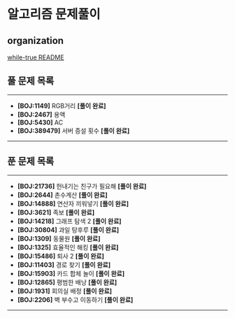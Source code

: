 # 알고리즘 문제풀이

## organization

[while-true README](https://github.com/SSAFY-while-true)

## 풀 문제 목록

---

- **[BOJ:1149]** RGB거리 **[풀이 완료]**
- **[BOJ:2467]** 용액 
- **[BOJ:5430]** AC 
- **[BOJ:389479]** 서버 증설 횟수 **[풀이 완료]**

---

## 푼 문제 목록

---

- **[BOJ:21736]** 헌내기는 친구가 필요해 **[풀이 완료]**
- **[BOJ:2644]** 촌수계산 **[풀이 완료]**
- **[BOJ:14888]** 연산자 끼워넣기 **[풀이 완료]**
- **[BOJ:3621]** 족보 **[풀이 완료]**
- **[BOJ:14218]** 그래프 탐색 2 **[풀이 완료]**
- **[BOJ:30804]** 과일 탕후루 **[풀이 완료]**
- **[BOJ:1309]** 동물원  **[풀이 완료]**
- **[BOJ:1325]** 효율적인 해킹 **[풀이 완료]**
- **[BOJ:15486]** 퇴사 2 **[풀이 완료]**
- **[BOJ:11403]** 경로 찾기 **[풀이 완료]**
- **[BOJ:15903]** 카드 합체 놀이 **[풀이 완료]**
- **[BOJ:12865]** 평범한 배낭 **[풀이 완료]**
- **[BOJ:1931]** 회의실 배정 **[풀이 완료]**
- **[BOJ:2206]** 벽 부수고 이동하기 **[풀이 완료]**
  
---

